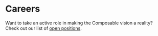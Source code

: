 # Careers

Want to take an active role in making the Composable vision a reality? Check out 
our list of [open positions](https://www.composable.finance/join-us). 
